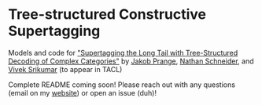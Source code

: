# Tree-structured Constructive Supertagging

Models and code for ["Supertagging the Long Tail with Tree-Structured Decoding of Complex Categories"](https://arxiv.org/abs/2012.01285) by [Jakob Prange](https://prange.jakob.georgetown.domains/), [Nathan Schneider](http://people.cs.georgetown.edu/nschneid/), and [Vivek Srikumar](https://svivek.com/) (to appear in TACL)

Complete README coming soon! Please reach out with any questions (email on my [website](https://prange.jakob.georgetown.domains/)) or open an issue (duh)!

